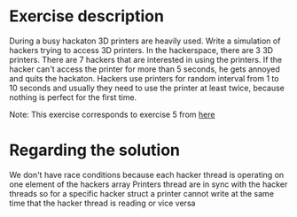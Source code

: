 # Exercise description 
During a busy hackaton 3D printers are heavily used. Write a simulation of hackers trying to access 3D printers.
In the hackerspace, there are 3 3D printers. There are 7 hackers that are interested in using the printers.
If the hacker can't access the printer for more than 5 seconds,
he gets annoyed and quits the hackaton. Hackers use printers for random interval
from 1 to 10 seconds and usually they need to use the printer at least twice, because nothing is perfect for the first time.

Note: This exercise corresponds to exercise 5 from [here](https://tinystruggles.com/2015/10/21/golang-concurrency.html)

# Regarding the solution 

We don't have race conditions because each hacker thread is operating on one element of the hackers array 
Printers thread are in sync with the hacker threads so for a specific hacker struct a printer cannot write at 
the same time that the hacker thread is reading or vice versa 
